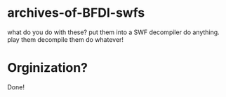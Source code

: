 # archives-of-BFDI-swfs
what do you do with these?
put them into a SWF decompiler do anything. play them decompile them do whatever!

# Orginization?
Done!
